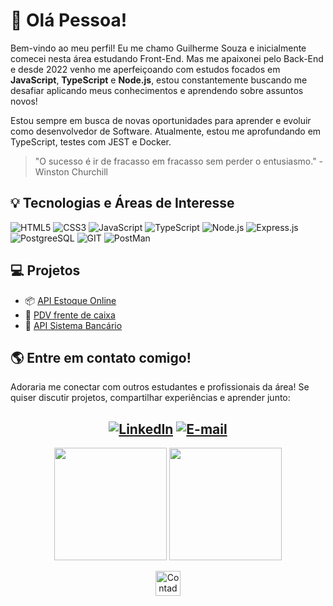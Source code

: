 # 👋 Olá Pessoa! 

Bem-vindo ao meu perfil! Eu me chamo Guilherme Souza e inicialmente comecei nesta área estudando Front-End. Mas me apaixonei pelo Back-End e desde 2022 venho me aperfeiçoando com estudos focados em **JavaScript**, **TypeScript** e **Node.js**, estou constantemente buscando me desafiar aplicando meus conhecimentos e aprendendo sobre assuntos novos!

Estou sempre em busca de novas oportunidades para aprender e evoluir como desenvolvedor de Software. Atualmente, estou me aprofundando em TypeScript, testes com JEST e Docker.

>"O sucesso é ir de fracasso em fracasso sem perder o entusiasmo." - Winston Churchill

## 💡 Tecnologias e Áreas de Interesse

![HTML5](https://img.shields.io/badge/HTML5-E34F26?style=for-the-badge&logo=html5&logoColor=white)
![CSS3](https://img.shields.io/badge/CSS3-1572B6?style=for-the-badge&logo=css3&logoColor=white)
![JavaScript](https://img.shields.io/badge/JavaScript-323330?style=for-the-badge&logo=javascript&logoColor=F7DF1E)
![TypeScript](https://img.shields.io/badge/TypeScript-007ACC?style=for-the-badge&logo=typescript&logoColor=white)
![Node.js](https://img.shields.io/badge/Node%20js-339933?style=for-the-badge&logo=nodedotjs&logoColor=white)
![Express.js](https://img.shields.io/badge/Express%20js-000000?style=for-the-badge&logo=express&logoColor=white)
![PostgreeSQL](https://img.shields.io/badge/PostgreSQL-316192?style=for-the-badge&logo=postgresql&logoColor=white)
![GIT](https://img.shields.io/badge/GIT-E44C30?style=for-the-badge&logo=git&logoColor=white)
![PostMan](https://img.shields.io/badge/Postman-FF6C37?style=for-the-badge&logo=Postman&logoColor=white)

## 💻 Projetos 

- 📦 [API Estoque Online](https://github.com/Guilhsouza/API-stock-online)
- 🛒 [PDV frente de caixa](https://github.com/Guilhsouza/pdv-frente-de-caixa)
- 🏦 [API Sistema Bancário](https://github.com/Guilhsouza/banking-system-API)
  
## 🌎 Entre em contato comigo!
Adoraria me conectar com outros estudantes e profissionais da área! Se quiser discutir projetos, compartilhar experiências e aprender junto:
<div align = 'center'>

[![LinkedIn](https://img.shields.io/badge/LinkedIn-0077B5?style=for-the-badge&logo=linkedin&logoColor=white)](https://www.linkedin.com/in/guilhrme-souza/)
[![E-mail](https://img.shields.io/badge/Gmail-D14836?style=for-the-badge&logo=gmail&logoColor=white)](mailto:gui.edu0380@gmail.com)
---

<p align="center">
<img height="180em" src="https://github-readme-stats.vercel.app/api?username=Guilhsouza&hide_border=true&theme=midnight-purple"/>
<img height="180em" src="https://github-readme-stats.vercel.app/api/top-langs/?username=Guilhsouza&hide_border=true&layout=compact&langs_count=6&theme=midnight-purple"/>
</p>

  <img src="https://visitor-badge.feriirawann.repl.co/?username=Guilhsouza&repo=Guilhsouza&style=for-the-badge&label=Visitantes&logo=OpenTelemetry&color=527BBF&contentType=svg" alt="Contador de Visitas do Perfil no Github do Guilherme" height="40px" />
</div>
